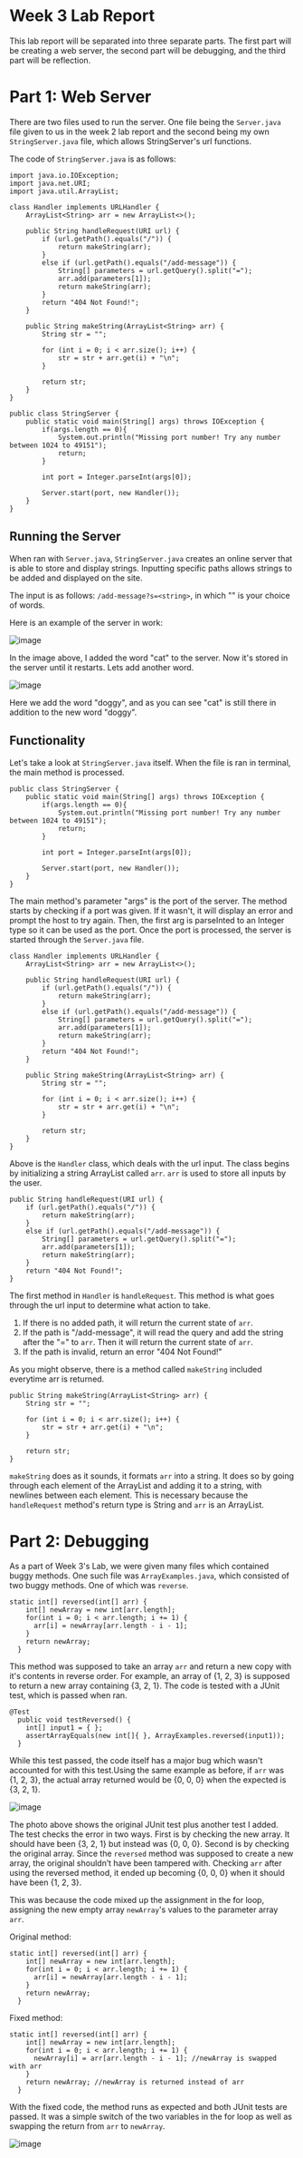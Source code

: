 # Week 3 Lab Report

This lab report will be separated into three separate parts. 
The first part will be creating a web server, the second part will be debugging, and the third part will be reflection.

# Part 1: Web Server
There are two files used to run the server. One file being the `Server.java` file given to us in the week 2 lab report and the second being my own `StringServer.java` file, which allows StringServer's url functions.

The code of `StringServer.java` is as follows: 

```
import java.io.IOException;
import java.net.URI;
import java.util.ArrayList;

class Handler implements URLHandler {
    ArrayList<String> arr = new ArrayList<>();
    
    public String handleRequest(URI url) {
        if (url.getPath().equals("/")) {
            return makeString(arr);
        }
        else if (url.getPath().equals("/add-message")) {
            String[] parameters = url.getQuery().split("=");
            arr.add(parameters[1]);
            return makeString(arr);
        }
        return "404 Not Found!";
    }

    public String makeString(ArrayList<String> arr) {
        String str = "";

        for (int i = 0; i < arr.size(); i++) {
            str = str + arr.get(i) + "\n";
        }

        return str;
    }
}

public class StringServer {
    public static void main(String[] args) throws IOException {
        if(args.length == 0){
            System.out.println("Missing port number! Try any number between 1024 to 49151");
            return;
        }

        int port = Integer.parseInt(args[0]);

        Server.start(port, new Handler());
    }
}
```

## Running the Server
When ran with `Server.java`, `StringServer.java` creates an online server that is able to store and display strings.
Inputting specific paths allows strings to be added and displayed on the site. 

The input is as follows: `/add-message?s=<string>`, in which "<string>" is your choice of words. 

Here is an example of the server in work:
  
![image](https://user-images.githubusercontent.com/122491673/214768457-cbe43082-6265-404e-af9b-88e3d67168bb.png)
  
In the image above, I added the word "cat" to the server. Now it's stored in the server until it restarts. Lets add another word.
  
![image](https://user-images.githubusercontent.com/122491673/214768560-ea2c8694-5e24-4f26-8666-75504dad647b.png)
  
Here we add the word "doggy", and as you can see "cat" is still there in addition to the new word "doggy".
  
## Functionality
Let's take a look at `StringServer.java` itself. When the file is ran in terminal, the main method is processed.
    
```
public class StringServer {
    public static void main(String[] args) throws IOException {
        if(args.length == 0){
            System.out.println("Missing port number! Try any number between 1024 to 49151");
            return;
        }

        int port = Integer.parseInt(args[0]);

        Server.start(port, new Handler());
    }
}
```

The main method's parameter "args" is the port of the server. The method starts by checking if a port was given. If it wasn't, it will display an error and prompt the host to try again. Then, the first arg is parseInted to an Integer type so it can be used as the port. Once the  port is processed, the server is started through the `Server.java` file.

```
class Handler implements URLHandler {
    ArrayList<String> arr = new ArrayList<>();
    
    public String handleRequest(URI url) {
        if (url.getPath().equals("/")) {
            return makeString(arr);
        }
        else if (url.getPath().equals("/add-message")) {
            String[] parameters = url.getQuery().split("=");
            arr.add(parameters[1]);
            return makeString(arr);
        }
        return "404 Not Found!";
    }

    public String makeString(ArrayList<String> arr) {
        String str = "";

        for (int i = 0; i < arr.size(); i++) {
            str = str + arr.get(i) + "\n";
        }

        return str;
    }
}
```

Above is the `Handler` class, which deals with the url input. The class begins by initializing a string ArrayList called `arr`. `arr` is used to store all inputs by the user. 

```
public String handleRequest(URI url) {
    if (url.getPath().equals("/")) {
        return makeString(arr);
    }
    else if (url.getPath().equals("/add-message")) {
        String[] parameters = url.getQuery().split("=");
        arr.add(parameters[1]);
        return makeString(arr);
    }
    return "404 Not Found!";
}
```

The first method in `Handler` is `handleRequest`. This method is what goes through the url input to determine what action to take.

1. If there is no added path, it will return the current state of `arr`. 
2. If the path is "/add-message", it will read the query and add the string after the "=" to `arr`. Then it will return the current state of `arr`.
3. If the path is invalid, return an error "404 Not Found!"

As you might observe, there is a method called `makeString` included everytime arr is returned.

```
public String makeString(ArrayList<String> arr) {
    String str = "";

    for (int i = 0; i < arr.size(); i++) {
        str = str + arr.get(i) + "\n";
    }

    return str;
}
```

`makeString` does as it sounds, it formats `arr` into a string. It does so by going through each element of the ArrayList and adding it to a string, with newlines between each element. This is necessary because the `handleRequest` method's return type is String and `arr` is an ArrayList.

# Part 2: Debugging

As a part of Week 3's Lab, we were given many files which contained buggy methods. One such file was `ArrayExamples.java`, which consisted of two buggy methods. One of which was `reverse`.

```
static int[] reversed(int[] arr) {
    int[] newArray = new int[arr.length];
    for(int i = 0; i < arr.length; i += 1) {
      arr[i] = newArray[arr.length - i - 1];
    }
    return newArray;
  }
```

This method was supposed to take an array `arr` and return a new copy with it's contents in reverse order. For example, an array of {1, 2, 3} is supposed to return a new array containing {3, 2, 1}. The code is tested with a JUnit test, which is passed when ran.

```
@Test
  public void testReversed() {
    int[] input1 = { };
    assertArrayEquals(new int[]{ }, ArrayExamples.reversed(input1));
  }
```

While this test passed, the code itself has a major bug which wasn't accounted for with this test.Using the same example as before, if `arr` was {1, 2, 3}, the actual array returned would be {0, 0, 0} when the expected is {3, 2, 1}. 

![image](https://user-images.githubusercontent.com/122491673/214774360-52a88753-cc1b-4957-9faf-1cec9baf7aaf.png)

The photo above shows the original JUnit test plus another test I added. The test checks the error in two ways. First is by checking the new array. It should have been {3, 2, 1} but instead was {0, 0, 0}. Second is by checking the original array. Since the `reversed` method was supposed to create a new array, the original shouldn’t have been tampered with. Checking `arr` after using the reversed method, it ended up becoming {0, 0, 0} when it should have been {1, 2, 3}.

This was because the code mixed up the assignment in the for loop, assigning the new empty array `newArray`'s values to the parameter array `arr`. 

Original method:

```
static int[] reversed(int[] arr) {
    int[] newArray = new int[arr.length];
    for(int i = 0; i < arr.length; i += 1) {
      arr[i] = newArray[arr.length - i - 1];
    }
    return newArray;
  }
```

Fixed method:

```
static int[] reversed(int[] arr) {
    int[] newArray = new int[arr.length];
    for(int i = 0; i < arr.length; i += 1) {
      newArray[i] = arr[arr.length - i - 1]; //newArray is swapped with arr
    }
    return newArray; //newArray is returned instead of arr
  }
```

With the fixed code, the method runs as expected and both JUnit tests are passed. It was a simple switch of the two variables in the for loop as well as swapping the return from `arr` to `newArray`.
    
![image](https://user-images.githubusercontent.com/122491673/214776199-2a26a8a1-cf5a-4655-8501-fec6e7d435f7.png)

